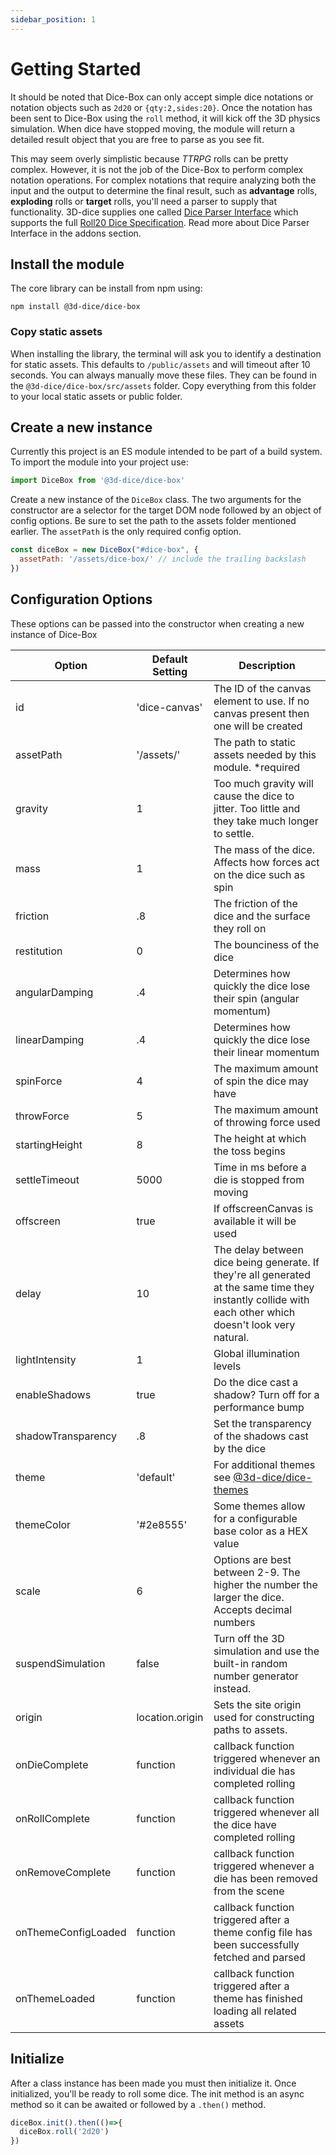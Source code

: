 ```yaml
---
sidebar_position: 1
---
```


# Getting Started
It should be noted that Dice-Box can only accept simple dice notations or notation objects such as `2d20` or `{qty:2,sides:20}`. Once the notation has been sent to Dice-Box using the `roll` method, it will kick off the 3D physics simulation. When dice have stopped moving, the module will return a detailed result object that you are free to parse as you see fit. 

This may seem overly simplistic because _TTRPG_ rolls can be pretty complex. However, it is not the job of the Dice-Box to perform complex notation operations. For complex notations that require analyzing both the input and the output to determine the final result, such as __advantage__ rolls, __exploding__ rolls or __target__ rolls, you'll need a parser to supply that functionality. 3D-dice supplies one called [Dice Parser Interface](https://github.com/3d-dice/dice-parser-interface) which supports the full [Roll20 Dice Specification](https://help.roll20.net/hc/en-us/articles/360037773133-Dice-Reference#DiceReference-RollTemplates). Read more about Dice Parser Interface in the addons section.

## Install the module

The core library can be install from npm using:
```
npm install @3d-dice/dice-box
```

### Copy static assets
When installing the library, the terminal will ask you to identify a destination for static assets. This defaults to `/public/assets` and will timeout after 10 seconds. You can always manually move these files. They can be found in the `@3d-dice/dice-box/src/assets` folder. Copy everything from this folder to your local static assets or public folder.

## Create a new instance
Currently this project is an ES module intended to be part of a build system. To import the module into your project use:
```javascript
import DiceBox from '@3d-dice/dice-box'
```

Create a new instance of the `DiceBox` class. The two arguments for the constructor are a selector for the target DOM node followed by an object of config options. Be sure to set the path to the assets folder mentioned earlier. The `assetPath` is the only required config option.
```javascript
const diceBox = new DiceBox("#dice-box", {
  assetPath: '/assets/dice-box/' // include the trailing backslash
})
```

## Configuration Options
These options can be passed into the constructor when creating a new instance of Dice-Box

| Option | Default Setting | Description |
|-|-|-|
| id               | 'dice-canvas'   | The ID of the canvas element to use. If no canvas present then one will be created |
| assetPath        | '/assets/'      | The path to static assets needed by this module. *required |
| gravity          | 1               | Too much gravity will cause the dice to jitter. Too little and they take much longer to settle.
| mass             | 1               | The mass of the dice. Affects how forces act on the dice such as spin |
| friction         | .8              | The friction of the dice and the surface they roll on |
| restitution      | 0               | The bounciness of the dice |
| angularDamping   | .4              | Determines how quickly the dice lose their spin (angular momentum) |
| linearDamping    | .4              | Determines how quickly the dice lose their linear momentum |
| spinForce        | 4               | The maximum amount of spin the dice may have |
| throwForce       | 5               | The maximum amount of throwing force used |
| startingHeight   | 8               | The height at which the toss begins |
| settleTimeout    | 5000            | Time in ms before a die is stopped from moving |
| offscreen        | true            | If offscreenCanvas is available it will be used |
| delay            | 10              | The delay between dice being generate. If they're all generated at the same time they instantly collide with each other which doesn't look very natural. |
| lightIntensity   | 1               | Global illumination levels |
| enableShadows    | true            | Do the dice cast a shadow? Turn off for a performance bump |
| shadowTransparency    | .8              | Set the transparency of the shadows cast by the dice |
| theme            | 'default'       | For additional themes see [@3d-dice/dice-themes](https://github.com/3d-dice/dice-themes) |
| themeColor       | '#2e8555'       | Some themes allow for a configurable base color as a HEX value |
| scale            | 6               | Options are best between 2-9. The higher the number the larger the dice. Accepts decimal numbers |
| suspendSimulation| false           | Turn off the 3D simulation and use the built-in random number generator instead. |
| origin           | location.origin | Sets the site origin used for constructing paths to assets. |
| onDieComplete    | function        | callback function triggered whenever an individual die has completed rolling |
| onRollComplete   | function        | callback function triggered whenever all the dice have completed rolling |
| onRemoveComplete | function        | callback function triggered whenever a die has been removed from the scene |
| onThemeConfigLoaded | function     | callback function triggered after a theme config file has been successfully fetched and parsed |
| onThemeLoaded    | function        | callback function triggered after a theme has finished loading all related assets |

## Initialize
After a class instance has been made you must then initialize it. Once initialized, you'll be ready to roll some dice. The init method is an async method so it can be awaited or followed by a `.then()` method.
```javascript
diceBox.init().then(()=>{
  diceBox.roll('2d20')
})
```